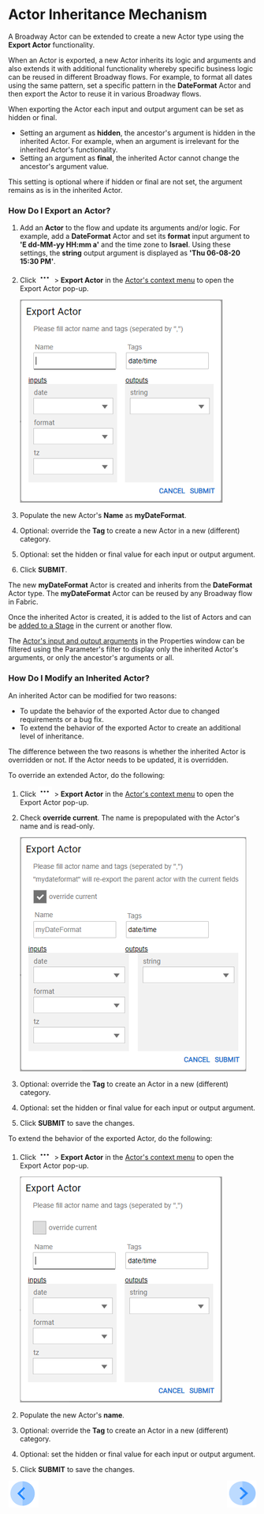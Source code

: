 # Actor Inheritance Mechanism

A Broadway Actor can be extended to create a new Actor type using the **Export Actor** functionality. 

When an Actor is exported, a new Actor inherits its logic and arguments and also extends it with additional functionality whereby specific business logic can be reused in different Broadway flows. For example, to format all dates using the same pattern, set a specific pattern in the **DateFormat** Actor and then export the Actor to reuse it in various Broadway flows. 

When exporting the Actor each input and output argument can be set as hidden or final. 

* Setting an argument as **hidden**, the ancestor's argument is hidden in the inherited Actor. For example, when an argument is irrelevant for the inherited Actor's functionality.
* Setting an argument as **final**, the inherited Actor cannot change the ancestor's argument value. 

This setting is optional where if hidden or final are not set, the argument remains as is in the inherited Actor.

### How Do I Export an Actor?

1. Add an **Actor** to the flow and update its arguments and/or logic. For example, add a **DateFormat**  Actor and set its **format** input argument to **'E  dd-MM-yy HH:mm a'** and the time zone to **Israel**. Using these settings, the **string** output argument is displayed as **'Thu  06-08-20 15:30 PM'**.

2. Click ![dots](images/99_19_dots.PNG) > **Export Actor** in the [Actor's context menu](18_broadway_flow_window.md#actor-context-menu) to open the Export Actor pop-up.

   ![export](images/99_06_export_1.PNG)

3. Populate the new Actor's **Name** as **myDateFormat**. 

4. Optional: override the **Tag** to create a new Actor in a new (different) category.

5. Optional: set the hidden or final value for each input or output argument.

6. Click **SUBMIT**. 


The new **myDateFormat** Actor is created and inherits from the **DateFormat** Actor type. The **myDateFormat** Actor can be reused by any Broadway flow in Fabric.

Once the inherited Actor is created, it is added to the list of Actors and can be [added to a Stage](03_broadway_actor.md#how-do-i-add-actor-to-stage) in the current or another flow.

The [Actor's input and output arguments](03_broadway_actor_window.md#properties-overview) in the Properties window can be filtered using the Parameter's filter to display only the inherited Actor's arguments, or only the ancestor's arguments or all.


### How Do I Modify an Inherited Actor?

An inherited Actor can be modified for two reasons:

- To update the behavior of the exported Actor due to changed requirements or a bug fix. 
- To extend the behavior of the exported Actor to create an additional level of inheritance.

The difference between the two reasons is whether the inherited Actor is overridden or not.  If the Actor needs to be updated, it is overridden. 

To override an extended Actor, do the following: 

1. Click ![dots](images/99_19_dots.PNG) > **Export Actor** in the [Actor's context menu](18_broadway_flow_window.md#actor-context-menu) to open the Export Actor pop-up.

2. Check **override current**. The name is prepopulated with the Actor's name and is read-only.

   ![export](images/99_06_export_2.PNG)

3. Optional: override the **Tag** to create an Actor in a new (different) category.

4. Optional: set the hidden or final value for each input or output argument.

5. Click **SUBMIT** to save the changes.

To extend the behavior of the exported Actor, do the following:

1. Click ![dots](images/99_19_dots.PNG) > **Export Actor** in the [Actor's context menu](18_broadway_flow_window.md#actor-context-menu) to open the Export Actor pop-up.

   ![export](images/99_06_export_3.PNG)


2. Populate the new Actor's **name**. 

3. Optional: override the **Tag** to create an Actor in a new (different) category.

4. Optional: set the hidden or final value for each input or output argument.

5. Click **SUBMIT** to save the changes.

 



[![Previous](/articles/images/Previous.png)](05_data_types.md)[<img align="right" width="60" height="54" src="/articles/images/Next.png">](07_broadway_flow_linking_actors.md)

